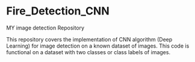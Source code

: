 # Fire_Detection_CNN
MY image detection Repository

This repository covers the implementation of CNN algorithm (Deep Learning) for image detection on a known dataset of images. This code is functional on a dataset with two classes or class labels of images. 
